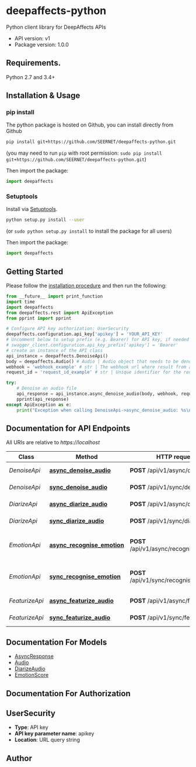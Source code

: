 # deepaffects-python
Python client library for DeepAffects APIs

- API version: v1
- Package version: 1.0.0

## Requirements.

Python 2.7 and 3.4+

## Installation & Usage
### pip install

The python package is hosted on Github, you can install directly from Github

```sh
pip install git+https://github.com/SEERNET/deepaffects-python.git
```
(you may need to run `pip` with root permission: `sudo pip install git+https://github.com/SEERNET/deepaffects-python.git`)

Then import the package:
```python
import deepaffects 
```

### Setuptools

Install via [Setuptools](http://pypi.python.org/pypi/setuptools).

```sh
python setup.py install --user
```
(or `sudo python setup.py install` to install the package for all users)

Then import the package:
```python
import deepaffects
```

## Getting Started

Please follow the [installation procedure](#installation--usage) and then run the following:

```python
from __future__ import print_function
import time
import deepaffects
from deepaffects.rest import ApiException
from pprint import pprint

# Configure API key authorization: UserSecurity
deepaffects.configuration.api_key['apikey'] = 'YOUR_API_KEY'
# Uncomment below to setup prefix (e.g. Bearer) for API key, if needed
# swagger_client.configuration.api_key_prefix['apikey'] = 'Bearer'
# create an instance of the API class
api_instance = deepaffects.DenoiseApi()
body = deepaffects.Audio() # Audio | Audio object that needs to be denoised.
webhook = 'webhook_example' # str | The webhook url where result from async resource is posted
request_id = 'request_id_example' # str | Unique identifier for the request (optional)

try:
    # Denoise an audio file
    api_response = api_instance.async_denoise_audio(body, webhook, request_id=request_id)
    pprint(api_response)
except ApiException as e:
    print("Exception when calling DenoiseApi->async_denoise_audio: %s\n" % e)

```

## Documentation for API Endpoints

All URIs are relative to *https://localhost*

Class | Method | HTTP request | Description
------------ | ------------- | ------------- | -------------
*DenoiseApi* | [**async_denoise_audio**](docs/DenoiseApi.md#async_denoise_audio) | **POST** /api/v1/async/denoise | Denoise an audio file
*DenoiseApi* | [**sync_denoise_audio**](docs/DenoiseApi.md#sync_denoise_audio) | **POST** /api/v1/sync/denoise | Denoise an audio file
*DiarizeApi* | [**async_diarize_audio**](docs/DiarizeApi.md#async_diarize_audio) | **POST** /api/v1/async/diarize | Diarize an audio file
*DiarizeApi* | [**sync_diarize_audio**](docs/DiarizeApi.md#sync_diarize_audio) | **POST** /api/v1/sync/diarize | Diarize an audio file
*EmotionApi* | [**async_recognise_emotion**](docs/EmotionApi.md#async_recognise_emotion) | **POST** /api/v1/async/recognise_emotion | Find emotion in an audio file
*EmotionApi* | [**sync_recognise_emotion**](docs/EmotionApi.md#sync_recognise_emotion) | **POST** /api/v1/sync/recognise_emotion | Find emotion in an audio file
*FeaturizeApi* | [**async_featurize_audio**](docs/FeaturizeApi.md#async_featurize_audio) | **POST** /api/v1/async/featurize | featurize an audio file
*FeaturizeApi* | [**sync_featurize_audio**](docs/FeaturizeApi.md#sync_featurize_audio) | **POST** /api/v1/sync/featurize | featurize an audio file


## Documentation For Models

 - [AsyncResponse](docs/AsyncResponse.md)
 - [Audio](docs/Audio.md)
 - [DiarizeAudio](docs/DiarizeAudio.md)
 - [EmotionScore](docs/EmotionScore.md)


## Documentation For Authorization


## UserSecurity

- **Type**: API key
- **API key parameter name**: apikey
- **Location**: URL query string


## Author




